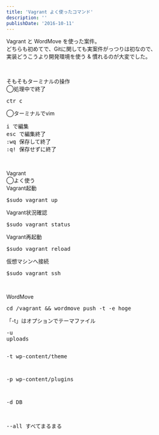 ```yaml
---
title: 'Vagrant よく使ったコマンド'
description: ''
publishDate: '2016-10-11'
---
```


<p>Vagrant と WordMove を使った案件。<br>
どちらも初めてで、Gitに関しても実案件がっつりは初なので、<br>
実装どうこうより開発環境を使う &amp; 慣れるのが大変でした。</p>
<p>&nbsp;</p>
<p>そもそもターミナルの操作<br>
◯処理中で終了</p>
<pre class="brush: xml; title: ; notranslate" title="">ctr c</pre>
<p>◯ターミナルでvim</p>
<pre class="brush: xml; title: ; notranslate" title="">i で編集
esc で編集終了
:wq 保存して終了
:q! 保存せずに終了</pre>
<p>&nbsp;</p>
<p>Vagrant<br>
◯よく使う<br>
Vagrant起動</p>
<pre class="brush: xml; title: ; notranslate" title="">$sudo vagrant up</pre>
<p>Vagrant状況確認</p>
<pre class="brush: xml; title: ; notranslate" title="">$sudo vagrant status</pre>
<p>Vagrant再起動</p>
<pre class="brush: xml; title: ; notranslate" title="">$sudo vagrant reload</pre>
<p>仮想マシンへ接続</p>
<pre class="brush: xml; title: ; notranslate" title="">$sudo vagrant ssh</pre>
<p>&nbsp;</p>
<p>WordMove</p>
<pre class="brush: xml; title: ; notranslate" title="">cd /vagrant &amp;&amp; wordmove push -t -e hoge</pre>
<p>「-t」はオプションでテーマファイル</p>
<pre class="brush: xml; title: ; notranslate" title="">-u
uploads

-t
wp-content/theme

-p
wp-content/plugins

-d
DB

--all
すべてまるまる</pre>

